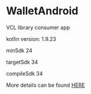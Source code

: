 # WalletAndroid
VCL library consumer app

kotlin version: 1.9.23

minSdk 24 

targetSdk 34

compileSdk 34

More details can be found [HERE](https://www.velocitynetwork.foundation/main/career-wallets-velocity-sdks#android)

